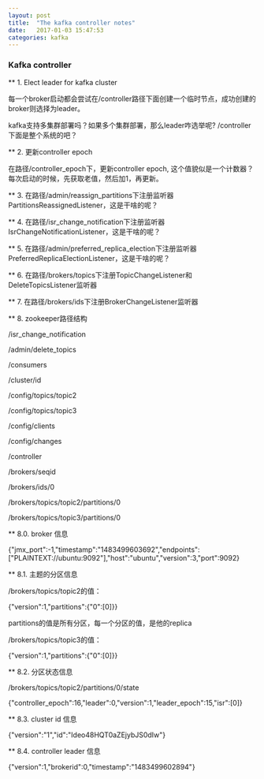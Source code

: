 ```yaml
---
layout: post
title:  "The kafka controller notes"
date:   2017-01-03 15:47:53
categories: kafka
---
```


### Kafka controller

** 1. Elect leader for kafka cluster

每一个broker启动都会尝试在/controller路径下面创建一个临时节点，成功创建的broker则选择为leader。

kafka支持多集群部署吗？如果多个集群部署，那么leader咋选举呢? /controller下面是整个系统的吧？

** 2. 更新controller epoch

在路径/controller_epoch下，更新controller epoch, 这个值貌似是一个计数器？每次启动的时候，先获取老值，然后加1，再更新。

** 3. 在路径/admin/reassign_partitions下注册监听器PartitionsReassignedListener，这是干啥的呢？

** 4. 在路径/isr_change_notification下注册监听器IsrChangeNotificationListener，这是干啥的呢？

** 5. 在路径/admin/preferred_replica_election下注册监听器PreferredReplicaElectionListener，这是干啥的呢？

** 6. 在路径/brokers/topics下注册TopicChangeListener和DeleteTopicsListener监听器

** 7. 在路径/brokers/ids下注册BrokerChangeListener监听器

** 8. zookeeper路径结构

/isr_change_notification

/admin/delete_topics

/consumers

/cluster/id

/config/topics/topic2

/config/topics/topic3

/config/clients

/config/changes

/controller

/brokers/seqid

/brokers/ids/0

/brokers/topics/topic2/partitions/0

/brokers/topics/topic3/partitions/0

** 8.0. broker 信息

{"jmx_port":-1,"timestamp":"1483499603692","endpoints":["PLAINTEXT://ubuntu:9092"],"host":"ubuntu","version":3,"port":9092}

** 8.1. 主题的分区信息

/brokers/topics/topic2的值：

{"version":1,"partitions":{"0":[0]}}

partitions的值是所有分区，每一个分区的值，是他的replica

/brokers/topics/topic3的值：

{"version":1,"partitions":{"0":[0]}}

** 8.2. 分区状态信息

/brokers/topics/topic2/partitions/0/state

{"controller_epoch":16,"leader":0,"version":1,"leader_epoch":15,"isr":[0]}

** 8.3. cluster id 信息

{"version":"1","id":"Ideo48HQT0aZEjybJS0dIw"}

** 8.4. controller leader 信息

{"version":1,"brokerid":0,"timestamp":"1483499602894"}

